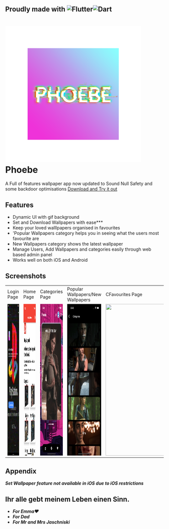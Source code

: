 ## Proudly made with ![Flutter](https://img.shields.io/badge/Flutter-%2302569B.svg?style=for-the-badge&logo=Flutter&logoColor=white)![Dart](https://img.shields.io/badge/dart-%230175C2.svg?style=for-the-badge&logo=dart&logoColor=white)


# ![Logo](https://github.com/MasterJain/Phoebe/blob/main/phoebe/assets/images/icon.png?raw=true)Phoebe
A Full of features wallpaper app now updated to Sound Null Safety and some backdoor optimisations [Download and Try it out](https://github.com/MasterJain/apex_soundboard/raw/main/apex.apk "Download and Try it out(Android only)")

## Features

- Dynamic UI with gif background
- Set and Download Wallpapers with ease***
- Keep your loved walllpapers organised in favourites
- 'Popular Wallpapers category helps you in seeing what the users most favourite are
- New Wallpapers category shows the latest wallpaper
- Manage Users, Add Wallpapers and categories easily through web based admin panel
- Works well on both iOS and Android

## Screenshots

<table>
  <tr>
    <td>Login Page</td>
     <td>Home Page</td>
     <td>Categories Page</td>
    <td>Popular Wallpapers/New Wallpapers</td>
    <td>CFavourites Page</td>
    <td>Wallpaper Details Page</td>
  </tr>
  <tr>
    <td><img src="https://github.com/MasterJain/Phoebe/blob/main/screenshots/Screenshot_20220608-182246_Phoebe.png?raw=true" width=270 height=480></td>
    <td><img src="https://raw.githubusercontent.com/MasterJain/apex_soundboard/main/assets/images/Simulator%20Screen%20Shot%20-%20iPhone%2013%20-%202022-05-31%20at%2023.00.05.png" width=270 height=480></td>
    <td><img src="https://github.com/MasterJain/Phoebe/blob/main/screenshots/Simulator%20Screen%20Shot%20-%20iPhone%2013%20Pro%20Max%20-%202022-04-17%20at%2008.40.22.png?raw=true" width=270 height=480></td>
    <td><img src="https://github.com/MasterJain/Phoebe/blob/main/screenshots/Simulator%20Screen%20Shot%20-%20iPhone%2013%20Pro%20Max%20-%202022-04-17%20at%2008.40.40.png?raw=true" width=270 height=480></td>
    <td><img src="https://github.com/MasterJain/Phoebe/blob/main/screenshots/Simulator%20Screen%20Shot%20-%20iPhone%2013%20Pro%20Max%20-%202022-04-17%20at%2008.41.05.png?raw=true" width=270 height=480></td>
    <td><img src="https://github.com/MasterJain/Phoebe/blob/main/screenshots/Screenshot_20220608-182450_Phoebe.png?raw=true" width=270 height=480></td>
    <td><img src="https://github.com/MasterJain/Phoebe/blob/main/screenshots/Screenshot_20220608-182603_Phoebe.png?raw=true" width=270 height=480></td>
  </tr>
 </table>

## Appendix

***Set Wallpaper feature not available in iOS due to iOS restrictions***

## Ihr alle gebt meinem Leben einen Sinn.

- ***For Emma❤️***
- ***For Dad***
- ***For Mr and Mrs Jaschniski***


